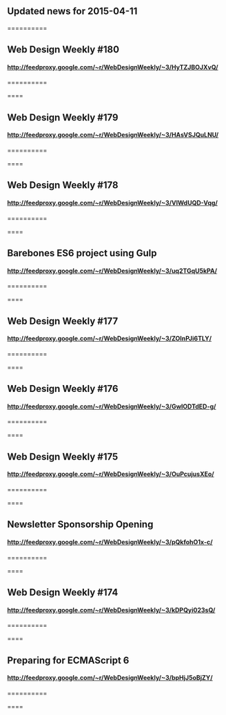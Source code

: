 ## Updated news for 2015-04-11 

==========
## Web Design Weekly #180
#### http://feedproxy.google.com/~r/WebDesignWeekly/~3/HyTZJBOJXvQ/

==========

====
## Web Design Weekly #179
#### http://feedproxy.google.com/~r/WebDesignWeekly/~3/HAsVSJQuLNU/

==========

====
## Web Design Weekly #178
#### http://feedproxy.google.com/~r/WebDesignWeekly/~3/VlWdUQD-Vqg/

==========

====
## Barebones ES6 project using Gulp
#### http://feedproxy.google.com/~r/WebDesignWeekly/~3/uq2TGqU5kPA/

==========

====
## Web Design Weekly #177
#### http://feedproxy.google.com/~r/WebDesignWeekly/~3/ZOInPJi6TLY/

==========

====
## Web Design Weekly #176
#### http://feedproxy.google.com/~r/WebDesignWeekly/~3/GwlODTdED-g/

==========

====
## Web Design Weekly #175
#### http://feedproxy.google.com/~r/WebDesignWeekly/~3/OuPcujusXEo/

==========

====
## Newsletter Sponsorship Opening
#### http://feedproxy.google.com/~r/WebDesignWeekly/~3/pQkfohO1x-c/

==========

====
## Web Design Weekly #174
#### http://feedproxy.google.com/~r/WebDesignWeekly/~3/kDPQyi023sQ/

==========

====
## Preparing for ECMAScript 6
#### http://feedproxy.google.com/~r/WebDesignWeekly/~3/bpHjJ5oBjZY/

==========

====
